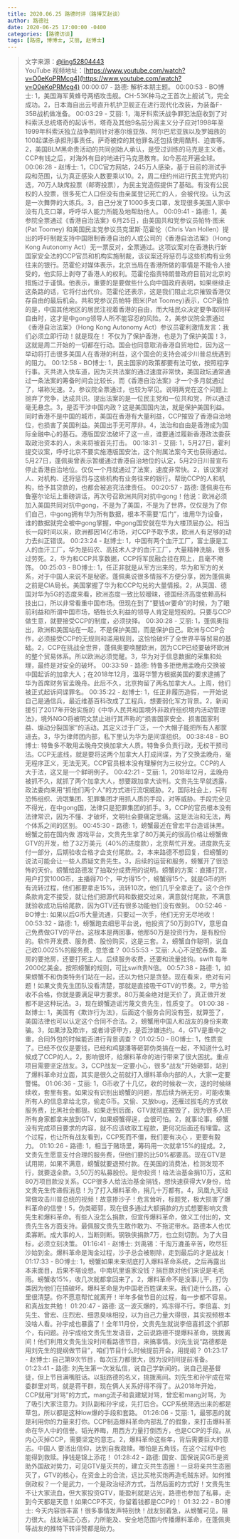 ```yaml
---
title: 2020.06.25 路德时评（路博艾赵谈）
author: 路德社
date: 2020-06-25 17:00:00 -0400
categories: [路德访谈]
tags: [路德, 博博士, 艾丽, 赵博士]
---
```


> 文字来源：[@ling52804443](https://twitter.com/ling52804443)  
> YouTube 视频地址：[https://www.youtube.com/watch?v=O0eKoPRMcg4](https://www.youtube.com/watch?v=O0eKoPRMcg4)
00:00:07 - 路德: 解析本期主题。
00:00:53 - BO博士: 1，美国海军黄蜂号两栖攻击舰。CH-53K种马之王首次上舰试飞，完全成功。2，日本海自出云号直升机护卫舰正在进行现代化改装，为装备F-35B战机做准备。
00:03:29 - 艾丽: 1，海牙科索沃战争罪犯法庭收到了对科索沃总统塔奇的起诉书，塔奇及其他9名前分离主义分子应对1998年至1999年科索沃独立战争期间针对塞尔维亚族、阿尔巴尼亚族以及罗姆族的100起谋杀承担刑事责任。萨奇被控的其他罪名还包括使用酷刑、迫害等。2，美国BLM黑命贵活动的共同创始人承认，是受过训练的马克是主义者。CCP有钱之后，对海外有目的地进行马克思教育。如今恶花开遍全球。
00:06:28 - 赵博士: 1，CDC官方网站，245万人感染，基于目前的测试手段和范围，认为真正感染人数要乘以10。2，周二纽约州进行民主党党内初选，70万人缺席投票（邮寄投票），为民主党造假提供了基础。有没有公民权的人投票，很多死亡人口但没有由亲属登记死亡的人，会被代投。认为这是一次舞弊的大练兵。3，自己分发了1000多支口罩，发现很多美国人家中没有几支口罩，呼呼华人能力所能及地帮助他人。
00:09:41 - 路德: 1，美参院全票通过《香港自治法案》6月25日，由美国共和党参议员帕特·图米(Pat Toomey) 和美国民主党参议员克里斯·范霍伦（Chris Van Hollen）提出的呼吁制裁支持中国限制香港自治的人或公司的《香港自治法案》（Hong Kong Autonomy Act）无一票反对，全票通过。这项议案对在香港执行新国家安全法的CCP官员和机构实施制裁，该议案还将惩罚与这些机构有业务往来的银行。范霍伦对媒体表示，北京当局在香港所做的事情是不能令人接受的，他实际上剥夺了香港人的权利。范霍伦指责特朗普政府目前对北京的措施过于谨慎。他表示，重要的是要做些什么向中国政府表明，如果继续走这条路的话，它将付出代价。范霍伦还表示，这是我们阻止北京摧毁香港仅存自由的最后机会。共和党参议员帕特·图米(Pat Toomey)表示，CCP最怕的是，中国其他地区的居民注视着香港的自由，而大陆民众决定要争取同样自由时，这才是中gong领导人所不能容忍的风险。2，美参议院全票通过《香港自治法案》（Hong Kong Autonomy Act）参议员霍利激情发言：我们必须立即行动！就是现在！
不仅为了保护香港，也是为了保护美国！3，这就是周二开始的一切都在行动。国会也同意取消香港自贸地位，因为这一举动将打击很多美国人在香港的利益，这个国会的支持会减少川普总统遇到的阻力。
00:12:58 - BO博士: 1，民主国家的政策都要有法可依，按照程序行事。灭共进入快车道，因为灭共法案的通过速度非常快，美国政坛通常通过一条法案的筹备时间会比较长，而《香港自治法案》才一个多月就通过了，堪称光速。2，参议院全票通过，也较为罕见。说明两党在这个问题上抛弃了党争，达成共识。提出法案的是一位民主党和一位共和党，所以通过毫无悬念。3，是否干涉中国内政？这是美国国内法，就是保护美国利益。同时香港不是中国的城市，美国在香港有大量利益，CCP摧毁了香港自治地位，也损害了美国利益。美国出手无可厚非。4，法治和自由是香港成为国际金融中心的基石。港版国安法破坏了这一点，谁要通过履新香港政法委获取政治资本的人，未来将被首先打击。
00:18:31 - 艾丽: 1，5月27日，霍利提交议案，呼吁北京不要实施港版国安法，这个附属法案今天也获得通过。5月27日，蓬佩奥曾表示暂缓通过香港自治地位的认定，5月29日川普宣布停止香港自治地位。仅仅一个月就通过了法案，速度非常快。2，该议案对人、对机构、还将惩罚与这些机构有业务往来的银行。帮助CCP的人和机构，给予其贷款的，也都会被追究法律责任。
00:20:57 - 路德: 蓬佩奥在布鲁塞尔论坛上重磅讲话，再次号召欧洲共同对抗中gong！他说：欧洲必须加入美国共同对抗中gong，不是为了美国，不是为了世界，仅仅是为了你们自己，中gong拥有华为所有数据，根本不需要“后门”，谁用华为设备，谁的数据就完全被中gong掌握，中gong国安就在华为大楼顶层办公。相当长一段时间以来，欧洲都因14亿市场，对CCP予取予求，欧洲人有足够的动力去纠正错误。
00:23:24 - 赵博士: 1，中国有两个血汗工厂，富士康是工人的血汗工厂，华为是码农、高技术人才的血汗工厂，大量精神洗脑，很多过劳死。2，华为和CCP共享数据，CCP将军民融合挂在网上，且毫不掩饰。
00:25:03 - BO博士: 1，任正非就是从军方出来的，华为和军方的关系，对于中国人来说不是秘密。蓬佩奥说很多情报不方便分享，因为蓬佩奥之前是CIA局长。美国掌握了华为和CCP勾兑的大量情报。2，从英国、德国对华为5G的态度来看，欧洲态度一致比较暧昧，德国经济高度依赖高科技出口，所以非常看重中国市场。但现在到了“要钱or要命”的时候，为了眼前利益和所谓中国市场，牺牲长久利益的领导人肯定是短视的。只要与CCP做生意，就要接受CCP的制度，必须抉择。
00:30:28 - 艾丽: 1，蓬佩奥指出，欧洲和美国站在一起，不是保护美国，而是保护自己。欧洲与CCP合作，必须接受CCP的无规则和滥用规则，这恰恰破坏了全世界平等贸易的基础。2，CCP在挑战全世界，蓬佩奥要唤醒欧洲，因为CCP已经要破坏欧洲的整个贸易体系。所以欧洲必须觉醒。3，华为对于信息数据的采集和处理，最终是对安全的破坏。
00:33:59 - 路德: 特鲁多拒绝用孟晚舟交换被中国起诉的加拿大人；在2018年12月，温哥华警方根据美国的要求逮捕了华为首席财务官孟晚舟。此后不久，北京拘留了两名加拿大人。上周，他们被正式起诉间谍罪名。
00:35:22 - 赵博士: 1，任正非履历造假，一开始说自己是通信兵，最近维基百科改成了工程兵，想要弱化军方背景。2，新闻援引了2017年开始实施的《中华人民共和国境外非政府组织境内活动管理法》，境外NGO将被明文禁止进行其声称的“损害国家安全、损害国家利益、煽动分裂国家”的活动。其定义过于广泛，一个大帽子能把所有人都筐进去。3，华为律师团内部，私下里认为华为是间谍组织。
00:38:48 - BO博士: 特鲁多不敢用孟晚舟交换加拿大人质。特鲁多负责行政，无权干预司法。CCP无底线，就是要将这两个加拿大人打成间谍，为了交换孟晚舟，毫无程序正义，无法无天。CCP官员根本没有理解何为三权分立。CCP的人大于法，这又是一个鲜明例子。
00:42:21 - 艾丽: 1，2018年12月，孟晚舟被抓不久，就抓了两个加拿大人，想要跟加拿大谈判。文贵先生早就透露，政法委向来用“抓他们两个人”的方式进行流氓威胁。2，国际社会上，只有恐怖组织、流氓集团、犯罪集团才用抓人质的手段，对等威胁。手段完全见不得光，在中gong国，法律只是犯罪集团的抓手。3，CCP的官员根本没有法律常识，因为不懂、才破坏，文明社会要痛定思痛。这是法治和无法，两个体系之间的区别。
00:45:30 - 路德: 1，螃蟹最近在曾宏平台造谣抹黑。螃蟹之前在国内做 游戏平台，文贵先生拿了80万美元的很高价格让螃蟹做GTV的开发，给了32万美元（40%的进度款），北京帮忙开发。进度款先支付一部分，后期验收合格才会支付尾款。2，本来路德不想回复，但螃蟹的说法可能会让一些人质疑文贵先生。3，后续的运营和服务，螃蟹开了很恐怖的天价。螃蟹给路德发了抽取分成费用的说明。螃蟹的方案：直播打赏，用户打赏100G币，主播得70个，甲方得15个，螃蟹得15个。就是G币的所有流转过程，他们都要拿走15%，流转10次，他们几乎全拿走了。这个合作条款肯定不接受，就让他们把源代码和数据交过来，满意就付尾款，不满意就验收成功后给尾款，因为GTV还有很多功能他们没有做到。
00:52:46 - BO博士: 如果以后G币大量流通，只要过一次手，他们无穷无尽地收！
00:53:32 - 路德: 1，螃蟹跑去细思平台说，他投资了50万到GTV，意思自己免费做GTV的平台。这根本是两回事，他那50万是投资行为，是有股份的。软件开发费、服务费、股份购买，这是三套。2，螃蟹自作聪明，说自己收0.0025%的服务费，忽悠谁？
00:55:53 - 艾丽: 人心不足蛇吞象。盖房的要抢房，还要打死主人。后续服务收费，还要和流量挂钩。swift 每年2000亿美金。按照螃蟹的规则，可比swift贵N倍。
00:57:38 - 路德: 1，如果螃蟹不和伪类特务们站在一起，还以为他只是贪婪。现在看来，绝对有问题！如果文贵先生团队没看清楚，那就是直接吸干GTV的节奏。2，甲方验收不合格，你就是要满足甲方要求。80万美金绝对是天价了，真正做开发都不是这种玩法。3，现在螃蟹造谣污蔑文贵先生，性质变了。
01:00:38 - 赵博士: 1，美国有《欺诈行为法》，后面这个服务合同没有签，就算签了，美国法律也可以认定这个合同不合法。2，螃蟹用中国人和战友的身份来欺骗。3，如果涉及欺诈，或者诽谤甲方，是否涉嫌违约。4，GTV是重中之重，合同外包的时候能否进行背景调查？
01:02:50 - BO博士: 1，性质变了。已经不仅仅是要钱，已经和鸡腿潘等砸郭伪类搞在一起，不知道什么时候成了CCP的人。2，影响很坏，给爆料革命的进行带来了很大困扰。重点项目需要坚定战友。3，CCP战友一定要小心，很多“战友”开始砸郭，站到了爆料革命对立面，其实是很久之前就打入爆料革命内部的人，大家一定要警惕。
01:06:36 - 艾丽: 1，G币收了十几亿，收的时候收一次，退的时候继续收，套里有套。如果没有识别出螃蟹的问题，那后续为祸无穷，可能收集所有人的信息拿给北京，偷走G币。又偷、又放bug，还雁过拔毛的方式收服务费，比黑社会都狠。如果走到后面，GTV就彻底被毁了，因为很多人把所有身家都拿来放到GTV，如果螃蟹得逞，会很可怕。2，就事论事。螃蟹没有完成项目要求的内容，就不应该收取工程款，更何况后面还有埋雷。这个过程，也让所有战友看到，CCP死而不僵，我们要有决心 ，更要有毅力。
01:10:26 - 路德: 1，相当于赌场里，筹码用一次就拿15%的提成。2，文贵先生愿意支付合理的服务费，但他们要的比50%都要高。现在GTV是试用期，如果不满意，螃蟹就要退预付款。在美国的消费法，检测发现不行，就要退全款。3,50万的私募股份。是你投资！给法治基金捐10万，这和80万项目款没关系。CCP很多人给法治基金捐钱，想快速获得大V身份，给文贵先生传递假消息！为了打入爆料革命，捐几十万都有。4，凤凰九天经常做攻击川普总统的视频！故意掺沙子！危言耸听，标题党，极大损害了爆料革命的信誉！5，伪类砸郭，现在很多通过大额捐款的方式想要影响文贵先生和爆料革命。有些人没怎么捐款，但宣传爆料革命，做义工付出的，文贵先生各方面支持。最佩服文贵先生敢作敢为、不拖泥带水。路德本人也优柔寡断。成大事的人，当断则断。钢铁侠捐款7万，也立刻切割。为了大目标，必须立刻决策。
01:16:41 - 赵博士: 刘禹锡：千淘万漉虽辛苦，吹尽狂沙始到金。爆料革命是淘金过程，沙子总会被剔除，走到最后的才是战友！
01:17:33 - BO博士: 1，螃蟹如果未来彻底打入爆料革命系统，之后再露出本来面目，后果不堪设想。中南坑里谁家没钱？捐巨款对他们来说是毛毛雨。螃蟹收15%，收几次就都拿回来了。2，爆料革命不是没事儿干，打伪类因为他们在搞破坏。爆料革命是为中国老百姓谋未来。我们走什么路，心里很清楚。你不愿意帮忙就离开！半年多做节目的过程，每一步都不容易。和真战友共勉！
01:20:47 - 路德: 这一波灭爆的，鸡冻得不行。李倍喜、刘先生、曾宏、庄烈宏、细思臭味相投，以为自己力量大得很，其实视频根本没啥人看。孙宇成也暴露了！全年11月份，文贵先生就说李倍喜抓这个抓那个，有问题。孙宇成给文贵先生发语音，之前说路德不提爆料革命，挑拨离间！他们利用文贵先生没时间看路德节目，来搞事情。刘先生说“路德都是用刘先生的提纲做节目”，咱们节目什么时候提前开会，用提纲？
01:23:17 - 赵博士: 自己第9次节目，每次压力都很大，因为没时间提前准备。
01:23:41 - 路德: 刘先生第一次发私信，说自己学新闻的。说自己是基督徒，但上节目满嘴脏话。以挺路德的名义，挑拨离间。刘先生和孙宇成在常委群里对骂，就是蒋干群，现在俩人关系好得不得了。从2018年开始，CCP就用“对骂”的方式，mang流子和袁建斌对骂，曾宏和mang对骂，为了吸引大家注意力。刘队副和孙宇成，先打后合。CCP系统筛选出来的都是草包，所以都是这种low爆的手段和套路。
01:26:06 - 艾丽: 1，最邪恶的就是利用你的力量来打你。CCP制造爆料革命内部乱了的假象，来打击爆料革命在华人中的信誉。韬光养晦，用西方力量打倒西方，也是CCP的手段。从内心灭掉CCP，需要坚定的意志。2，爆料革命这些年，背后需要巨大的意志。中国人 要活出信仰，达到自我救赎。哪怕是五角钱，在这个过程中也能得到救赎。挣钱是锦上添花！
01:28:42 - 路德: 国安、国保说买G币是资助外国敌对势力，可见GTV是灭共的，建立灭共生态圈！一旦将亲共生态圈灭了，GTV的核心，在资金上的合流，远比买枪买炮再造毛贼东好。如何推倒政权？一个是武力，一个是政治经济方式，当然后面的方式好！文贵先生不让大家流血，但大家投资GTV，能盈利就是沾光，路德也参加了私募，走到今天都是天意！如果CCP不灭，你留着钱都是CCP的！
01:32:22 - BO博士: 今天内容很丰富！很多事情发声特别快！战友别着急，从螃蟹可见，阻力很大。战友端正心态，力所能及、安全地范围内传播爆料革命，在蓬佩奥等战友的推特下转评赞都是助力。
